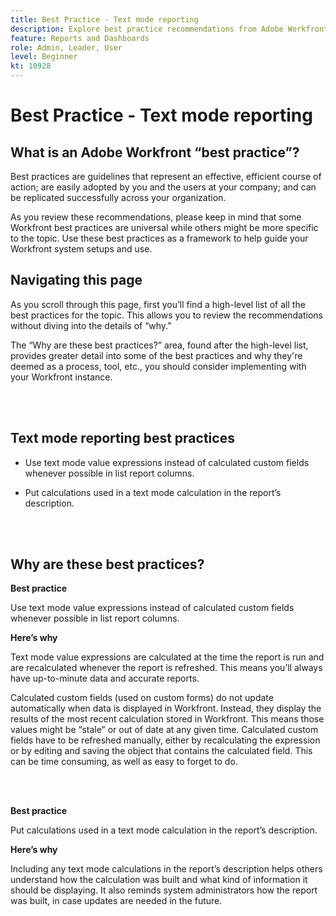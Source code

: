 ```yaml
---
title: Best Practice - Text mode reporting
description: Explore best practice recommendations from Adobe Workfront experts about setting up, managing, and using Workfront text mode reporting.
feature: Reports and Dashboards
role: Admin, Leader, User
level: Beginner
kt: 10928
---
```


# Best Practice - Text mode reporting

## What is an Adobe Workfront “best practice”? 

Best practices are guidelines that represent an effective, efficient course of action; are easily adopted by you and the users at your company; and can be replicated successfully across your organization. 

As you review these recommendations, please keep in mind that some Workfront best practices are universal while others might be more specific to the topic. Use these best practices as a framework to help guide your Workfront system setups and use.

## Navigating this page 

As you scroll through this page, first you’ll find a high-level list of all the best practices for the topic. This allows you to review the recommendations without diving into the details of “why.” 

The “Why are these best practices?” area, found after the high-level list, provides greater detail into some of the best practices and why they're deemed as a process, tool, etc., you should consider implementing with your Workfront instance. 

</br>
</br>

## Text mode reporting best practices 

* Use text mode value expressions instead of calculated custom fields whenever possible in list report columns.  

* Put calculations used in a text mode calculation in the report’s description. 

</br>
</br>

## Why are these best practices? 

**Best practice**

Use text mode value expressions instead of calculated custom fields whenever possible in list report columns.  

  

**Here’s why**

Text mode value expressions are calculated at the time the report is run and are recalculated whenever the report is refreshed. This means you’ll always have up-to-minute data and accurate reports. 

 

Calculated custom fields (used on custom forms) do not update automatically when data is displayed in Workfront. Instead, they display the results of the most recent calculation stored in Workfront. This means those values might be “stale” or out of date at any given time. Calculated custom fields have to be refreshed manually, either by recalculating the expression or by editing and saving the object that contains the calculated field. This can be time consuming, as well as easy to forget to do. 


</br>
</br>

**Best practice**

Put calculations used in a text mode calculation in the report’s description. 



**Here’s why**

Including any text mode calculations in the report’s description helps others understand how the calculation was built and what kind of information it should be displaying. It also reminds system administrators how the report was built, in case updates are needed in the future. 
